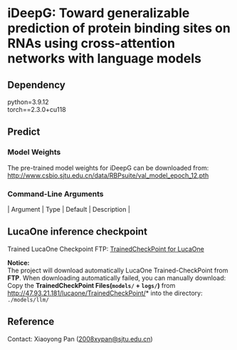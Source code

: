 # iDeepG: Toward generalizable prediction of protein binding sites on RNAs using cross-attention networks with language models

## Dependency
python=3.9.12  
torch==2.3.0+cu118

## Predict
### Model Weights
The pre-trained model weights for iDeepG can be downloaded from: http://www.csbio.sjtu.edu.cn/data/RBPsuite/val_model_epoch_12.pth

### Command-Line Arguments
| Argument | Type | Default | Description |

## LucaOne inference checkpoint
Trained LucaOne Checkpoint FTP: <a href='http://47.93.21.181/lucaone/TrainedCheckPoint/'>TrainedCheckPoint for LucaOne</a>

**Notice:**    
The project will download automatically LucaOne Trained-CheckPoint from **FTP**.
When downloading automatically failed, you can manually download:
Copy the **TrainedCheckPoint Files(`models/` + `logs/`)** from <href> http://47.93.21.181/lucaone/TrainedCheckPoint/* </href> into the directory: `./models/llm/`

## Reference
Contact: Xiaoyong Pan (2008xypan@sjtu.edu.cn)
